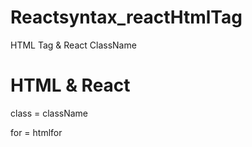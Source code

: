 # Reactsyntax_reactHtmlTag
HTML Tag &amp; React ClassName

# HTML & React

class = className

for = htmlfor
